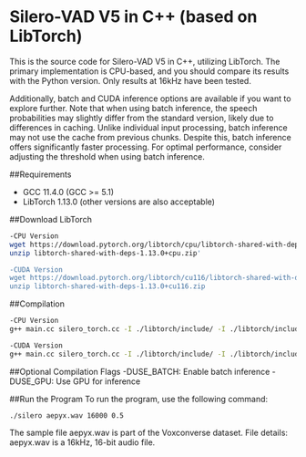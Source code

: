 # Silero-VAD V5 in C++ (based on LibTorch)

This is the source code for Silero-VAD V5 in C++, utilizing LibTorch. The primary implementation is CPU-based, and you should compare its results with the Python version. Only results at 16kHz have been tested.

Additionally, batch and CUDA inference options are available if you want to explore further. Note that when using batch inference, the speech probabilities may slightly differ from the standard version, likely due to differences in caching. Unlike individual input processing, batch inference may not use the cache from previous chunks. Despite this, batch inference offers significantly faster processing. For optimal performance, consider adjusting the threshold when using batch inference.

##Requirements

- GCC 11.4.0 (GCC >= 5.1)
- LibTorch 1.13.0 (other versions are also acceptable)

##Download LibTorch

```bash
-CPU Version
wget https://download.pytorch.org/libtorch/cpu/libtorch-shared-with-deps-1.13.0%2Bcpu.zip
unzip libtorch-shared-with-deps-1.13.0+cpu.zip'

-CUDA Version
wget https://download.pytorch.org/libtorch/cu116/libtorch-shared-with-deps-1.13.0%2Bcu116.zip
unzip libtorch-shared-with-deps-1.13.0+cu116.zip
```

##Compilation

```bash
-CPU Version
g++ main.cc silero_torch.cc -I ./libtorch/include/ -I ./libtorch/include/torch/csrc/api/include -L ./libtorch/lib/ -ltorch -ltorch_cpu -lc10 -Wl,-rpath,./libtorch/lib/ -o silero -std=c++14 -D_GLIBCXX_USE_CXX11_ABI=0

-CUDA Version
g++ main.cc silero_torch.cc -I ./libtorch/include/ -I ./libtorch/include/torch/csrc/api/include -L ./libtorch/lib/ -ltorch -ltorch_cuda -ltorch_cpu -lc10 -Wl,-rpath,./libtorch/lib/ -o silero -std=c++14 -D_GLIBCXX_USE_CXX11_ABI=0 -DUSE_GPU
```


##Optional Compilation Flags
-DUSE_BATCH: Enable batch inference
-DUSE_GPU: Use GPU for inference

##Run the Program
To run the program, use the following command:

`./silero aepyx.wav 16000 0.5`

The sample file aepyx.wav is part of the Voxconverse dataset.
File details: aepyx.wav is a 16kHz, 16-bit audio file.
